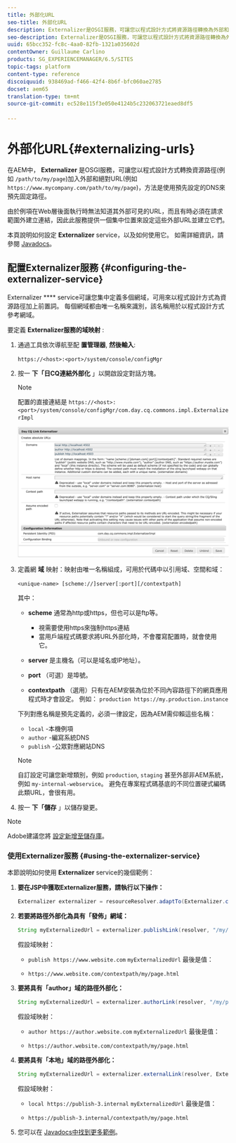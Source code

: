 ```yaml
---
title: 外部化URL
seo-title: 外部化URL
description: Externalizer是OSGI服務，可讓您以程式設計方式將資源路徑轉換為外部和絕對URL
seo-description: Externalizer是OSGI服務，可讓您以程式設計方式將資源路徑轉換為外部和絕對URL
uuid: 65bcc352-fc8c-4aa0-82fb-1321a035602d
contentOwner: Guillaume Carlino
products: SG_EXPERIENCEMANAGER/6.5/SITES
topic-tags: platform
content-type: reference
discoiquuid: 938469ad-f466-42f4-8b6f-bfc060ae2785
docset: aem65
translation-type: tm+mt
source-git-commit: ec528e115f3e050e4124b5c232063721eaed8df5

---
```



# 外部化URL{#externalizing-urls}

在AEM中， **Externalizer** 是OSGI服務，可讓您以程式設計方式轉換資源路徑(例如 `/path/to/my/page`)加入外部和絕對URL(例如 `https://www.mycompany.com/path/to/my/page`)，方法是使用預先設定的DNS來預先固定路徑。

由於例項在Web層後面執行時無法知道其外部可見的URL，而且有時必須在請求範圍外建立連結，因此此服務提供一個集中位置來設定這些外部URL並建立它們。

本頁說明如何設定 **Externalizer** service，以及如何使用它。 如需詳細資訊，請參閱 [Javadocs](https://helpx.adobe.com/experience-manager/6-5/sites/developing/using/reference-materials/javadoc/com/day/cq/commons/Externalizer.html)。

## 配置Externalizer服務 {#configuring-the-externalizer-service}

Externalizer **** service可讓您集中定義多個網域，可用來以程式設計方式為資源路徑加上前置詞。 每個網域都由唯一名稱來識別，該名稱用於以程式設計方式參考網域。

要定義 **Externalizer服務的域映射** :

1. 通過工具依次導航至配 **置管理器**, **然後輸入**:

   `https://<host>:<port>/system/console/configMgr`

1. 按一 **下「日CQ連結外部化** 」以開啟設定對話方塊。

   >[!NOTE]
   >
   >配置的直接連結是 `https://<host>:<port>/system/console/configMgr/com.day.cq.commons.impl.ExternalizerImpl`

   ![aem-externalizer-01](assets/aem-externalizer-01.png)

1. 定義網 **域** 映射：映射由唯一名稱組成，可用於代碼中以引用域、空間和域：

   `<unique-name> [scheme://]server[:port][/contextpath]`

   其中：

   * **scheme** 通常為http或https，但也可以是ftp等。

      * 視需要使用https來強制https連結
      * 當用戶端程式碼要求將URL外部化時，不會覆寫配置時，就會使用它。
   * **server** 是主機名（可以是域名或IP地址）。
   * **port** （可選）是埠號。
   * **contextpath** （選用）只有在AEM安裝為位於不同內容路徑下的網頁應用程式時才會設定。
   例如： `production https://my.production.instance`

   下列對應名稱是預先定義的，必須一律設定，因為AEM需仰賴這些名稱：

   * `local` -本機例項
   * `author` -編寫系統DNS
   * `publish` -公眾對應網站DNS
   >[!NOTE]
   >
   >自訂設定可讓您新增類別，例如 `production`, `staging` 甚至外部非AEM系統，例如 `my-internal-webservice`。 避免在專案程式碼基底的不同位置硬式編碼此類URL，會很有用。

1. 按一 **下「儲存** 」以儲存變更。

>[!NOTE]
>
>Adobe建議您將 [設定新增至儲存庫](/help/sites-deploying/configuring.md#addinganewconfigurationtotherepository)。

### 使用Externalizer服務 {#using-the-externalizer-service}

本節說明如何使用 **Externalizer** service的幾個範例：

1. **要在JSP中獲取Externalizer服務，請執行以下操作：**

   ```java
   Externalizer externalizer = resourceResolver.adaptTo(Externalizer.class);
   ```

1. **若要將路徑外部化為具有「發佈」網域：**

   ```java
   String myExternalizedUrl = externalizer.publishLink(resolver, "/my/page") + ".html";
   ```

   假設域映射：

   * `publish https://www.website.com`
   `myExternalizedUrl` 最後是值：

   * `https://www.website.com/contextpath/my/page.html`


1. **要將具有「author」域的路徑外部化：**

   ```java
   String myExternalizedUrl = externalizer.authorLink(resolver, "/my/page") + ".html";
   ```

   假設域映射：

   * `author https://author.website.com`
   `myExternalizedUrl` 最後是值：

   * `https://author.website.com/contextpath/my/page.html`


1. **要將具有「本地」域的路徑外部化：**

   ```java
   String myExternalizedUrl = externalizer.externalLink(resolver, Externalizer.LOCAL, "/my/page") + ".html";
   ```

   假設域映射：

   * `local https://publish-3.internal`
   `myExternalizedUrl` 最後是值：

   * `https://publish-3.internal/contextpath/my/page.html`


1. 您可以在 [Javadocs中找到更多範例](https://helpx.adobe.com/experience-manager/6-5/sites/developing/using/reference-materials/javadoc/com/day/cq/commons/Externalizer.html)。
